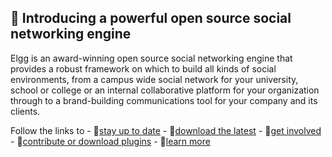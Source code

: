 ## :loudspeaker: Introducing a powerful open source social networking engine

Elgg is an award-winning open source social networking engine that provides a robust framework on which to build all kinds of social environments, from a campus wide social network for your university, school or college or an internal collaborative platform for your organization through to a brand-building communications tool for your company and its clients. 

Follow the links to - :bell:[stay up to date](https://elgg.org/blog) - :floppy_disk:[download the latest](https://elgg.org/about/download) - :speech_balloon:[get involved](https://elgg.org/activity) - :file_folder:[contribute or download plugins](https://elgg.org/plugins) - :book:[learn more](https://learn.elgg.org/en/stable/)
